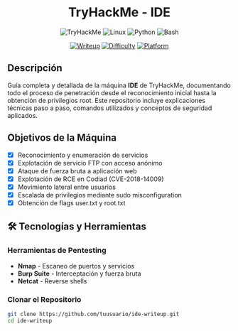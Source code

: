 <div align="center">

#  TryHackMe - IDE 

</div>
<div align="center">

![TryHackMe](https://img.shields.io/badge/TryHackMe-212C42?style=for-the-badge&logo=tryhackme&logoColor=white)
![Linux](https://img.shields.io/badge/Linux-FCC624?style=for-the-badge&logo=linux&logoColor=black)
![Python](https://img.shields.io/badge/Python-3776AB?style=for-the-badge&logo=python&logoColor=white)
![Bash](https://img.shields.io/badge/Bash-4EAA25?style=for-the-badge&logo=gnu-bash&logoColor=white)

[![Writeup](https://img.shields.io/badge/Writeup-Complete-success?style=for-the-badge)](https://github.com/tuusuario/ide-writeup)
[![Difficulty](https://img.shields.io/badge/Difficulty-Easy-blue?style=for-the-badge)](https://tryhackme.com/room/ide)
[![Platform](https://img.shields.io/badge/Platform-Linux-orange?style=for-the-badge)](https://tryhackme.com)

</div>

##  Descripción

Guía completa y detallada de la máquina **IDE** de TryHackMe, documentando todo el proceso de penetración desde el reconocimiento inicial hasta la obtención de privilegios root. Este repositorio incluye explicaciones técnicas paso a paso, comandos utilizados y conceptos de seguridad aplicados.

##  Objetivos de la Máquina

- [x] Reconocimiento y enumeración de servicios
- [x] Explotación de servicio FTP con acceso anónimo
- [x] Ataque de fuerza bruta a aplicación web
- [x] Explotación de RCE en Codiad (CVE-2018-14009)
- [x] Movimiento lateral entre usuarios
- [x] Escalada de privilegios mediante sudo misconfiguration
- [x] Obtención de flags user.txt y root.txt

## 🛠 Tecnologías y Herramientas

### Herramientas de Pentesting
- **Nmap** - Escaneo de puertos y servicios
- **Burp Suite** - Interceptación y fuerza bruta
- **Netcat** - Reverse shells

### Clonar el Repositorio
```bash
git clone https://github.com/tuusuario/ide-writeup.git
cd ide-writeup
